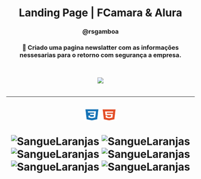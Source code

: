 <h1 align="center">Landing Page | FCamara & Alura</h1>
<h3 align="center">@rsgamboa<h3>
<p align="center">🚀 Criado uma pagina newslatter com as informações nessesarias para o retorno com segurança a empresa.</p>

<h1 align="center">
<img src="https://img.shields.io/static/v1?label=Newslatter&message=SangueLaranjas&color=ef653c&style=for-the-badge&logo=ghost"/>

<hr>
<div>
<img align="center" alt="rsgamboa-css" height="30" width="40" src="https://raw.githubusercontent.com/devicons/devicon/master/icons/css3/css3-plain.svg">
  <img align="center" alt="rsgamboa-html" height="30" width="40" src="https://raw.githubusercontent.com/devicons/devicon/master/icons/html5/html5-plain.svg">
  </div>

<h1 align="center">
  <img alt="SangueLaranjas" title="#SangueLaranjas" src="https://github.com/rsgamboa/fcamara-alura-landing-page/blob/main/img/scr-projeto-01.png" />
  <img alt="SangueLaranjas" title="#SangueLaranjas" src="https://github.com/rsgamboa/fcamara-alura-landing-page/blob/main/img/scr-projeto-02.png" />
  <img alt="SangueLaranjas" title="#SangueLaranjas" src="https://github.com/rsgamboa/fcamara-alura-landing-page/blob/main/img/scr-projeto-03.png" />
  <img alt="SangueLaranjas" title="#SangueLaranjas" src="https://github.com/rsgamboa/fcamara-alura-landing-page/blob/main/img/scr-projeto-04.png" />
  <img alt="SangueLaranjas" title="#SangueLaranjas" src="https://github.com/rsgamboa/fcamara-alura-landing-page/blob/main/img/scr-projeto-05.png" />
  <img alt="SangueLaranjas" title="#SangueLaranjas" src="https://github.com/rsgamboa/fcamara-alura-landing-page/blob/main/img/scr-projeto-06.png" />
</h1>

